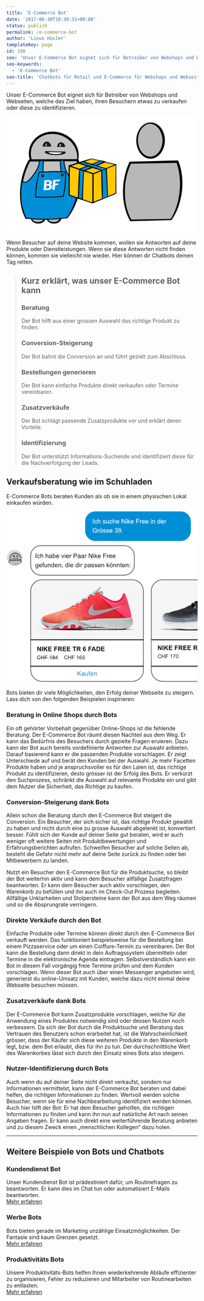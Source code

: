 ```yaml
---
title: 'E-Commerce Bot'
date: '2017-06-30T10:30:31+00:00'
status: publish
permalink: /e-commerce-bot
author: 'Linus Hüsler'
templateKey: page
id: 290
seo: 'Unser E-Commerce Bot eignet sich für Betreiber von Webshops und Webseiten um ihren Besuchern etwas zu verkaufen oder diese zu identifizieren.'
seo-keywords:
  - 'E-Commerce Bot'
seo-title: 'Chatbots für Retail und E-Commerce für Webshops und Webseiten'
---
```


Unser E-Commerce Bot eignet sich für Betreiber von Webshops und Webseiten, welche das Ziel haben, ihren Besuchern etwas zu verkaufen oder diese zu identifizieren.

![E-Commerce Bot](order.png)

Wenn Besucher auf deine Website kommen, wollen sie Antworten auf deine Produkte oder Dienstleistungen. Wenn sie diese Antworten nicht finden können, kommen sie vielleicht nie wieder. Hier können dir Chatbots deinen Tag retten.

> ## Kurz erklärt, was unser E-Commerce Bot kann
>
> ### Beratung
>
> Der Bot hilft aus einer grossen Auswahl das richtige Produkt zu finden.
>
> ### Conversion-Steigerung
>
> Der Bot bahnt die Conversion an und führt gezielt zum Abschluss.
>
> ### Bestellungen generieren
>
> Der Bot kann einfache Produkte direkt verkaufen oder Termine vereinbaren.
>
> ### Zusatzverkäufe
>
> Der Bot schlägt passende Zusatzprodukte vor und erklärt deren Vorteile.
>
> ### Identifizierung
>
> Der Bot unterstützt Informations-Suchende und identifiziert diese für die Nachverfolgung der Leads.

## Verkaufsberatung wie im Schuhladen

E-Commerce Bots beraten Kunden als ob sie in einem physischen Lokal einkaufen würden.

![e-Commerce von Schuhen](ecommerce-shoe.png)

Bots bieten dir viele Möglichkeiten, den Erfolg deiner Webseite zu steigern. Lass dich von den folgenden Beispielen inspirieren:

### Beratung in Online Shops durch Bots

Ein oft gehörter Vorbehalt gegenüber Online-Shops ist die fehlende Beratung: Der E-Commerce Bot räumt diesen Nachteil aus dem Weg. Er kann das Bedürfnis des Besuchers durch gezielte Fragen eruieren. Dazu kann der Bot auch bereits vordefinierte Antworten zur Auswahl anbieten. Darauf basierend kann er die passenden Produkte vorschlagen. Er zeigt Unterschiede auf und berät den Kunden bei der Auswahl. Je mehr Facetten Produkte haben und je anspruchsvoller es für den Laien ist, das richtige Produkt zu identifizieren, desto grösser ist der Erfolg des Bots. Er verkürzt den Suchprozess, schränkt die Auswahl auf relevante Produkte ein und gibt dem Nutzer die Sicherheit, das Richtige zu kaufen.

### Conversion-Steigerung dank Bots

Allein schon die Beratung durch den E-Commerce Bot steigert die Conversion. Ein Besucher, der sich sicher ist, das richtige Produkt gewählt zu haben und nicht durch eine zu grosse Auswahl abgelenkt ist, konvertiert besser. Fühlt sich der Kunde auf deiner Seite gut beraten, wird er auch weniger oft weitere Seiten mit Produktbewertungen und Erfahrungsberichten aufrufen. Schweifen Besucher auf solche Seiten ab, besteht die Gefahr nicht mehr auf deine Seite zurück zu finden oder bei Mitbewerbern zu landen.

Nutzt ein Besucher den E-Commerce Bot für die Produktsuche, so bleibt der Bot weiterhin aktiv und kann dem Besucher allfällige Zusatzfragen beantworten. Er kann dem Besucher auch aktiv vorschlagen, den Warenkorb zu befüllen und ihn auch im Check-Out Prozess begleiten. Allfällige Unklarheiten und Stolpersteine kann der Bot aus dem Weg räumen und so die Absprungrate verringern.

### Direkte Verkäufe durch den Bot

Einfache Produkte oder Termine können direkt durch den E-Commerce Bot verkauft werden. Das funktioniert beispielsweise für die Bestellung bei einem Pizzaservice oder um einen Coiffure-Termin zu vereinbaren. Der Bot kann die Bestellung dann direkt in dein Auftragssystem übermitteln oder Termine in die elektronische Agenda eintragen. Selbstverständlich kann ein Bot in diesem Fall vorgängig freie Termine prüfen und dem Kunden vorschlagen. Wenn dieser Bot auch über einen Messenger angeboten wird, generierst du online-Umsatz mit Kunden, welche dazu nicht einmal deine Webseite besuchen müssen.

### Zusatzverkäufe dank Bots

Der E-Commerce Bot kann Zusatzprodukte vorschlagen, welche für die Anwendung eines Produktes notwendig sind oder dessen Nutzen noch verbessern. Da sich der Bot durch die Produktsuche und Beratung das Vertrauen des Benutzers schon erarbeitet hat, ist die Wahrscheinlichkeit grösser, dass der Käufer sich diese weiteren Produkte in den Warenkorb legt, bzw. dem Bot erlaubt, dies für ihn zu tun. Der durchschnittliche Wert des Warenkorbes lässt sich durch den Einsatz eines Bots also steigern.

### Nutzer-Identifizierung durch Bots

Auch wenn du auf deiner Seite nicht direkt verkaufst, sondern nur Informationen vermittelst, kann der E-Commerce Bot beraten und dabei helfen, die richtigen Informationen zu finden. Wertvoll werden solche Besucher, wenn sie für eine Nachbearbeitung identifiziert werden können. Auch hier hilft der Bot: Er hat dem Besucher geholfen, die richtigen Informationen zu finden und kann ihn nun auf natürliche Art nach seinen Angaben fragen. Er kann auch direkt eine weiterführende Beratung anbieten und zu diesem Zweck einen „menschlichen Kollegen“ dazu holen.

---

## Weitere Beispiele von Bots und Chatbots

### Kundendienst Bot

Unser Kundendienst Bot ist prädestiniert dafür, um Routinefragen zu beantworten. Er kann dies im Chat tun oder automatisiert E-Mails beantworten.  
[Mehr erfahren](/kundendienst-bot/)

### Werbe Bots

Bots bieten gerade im Marketing unzählige Einsatzmöglichkeiten. Der Fantasie sind kaum Grenzen gesetzt.  
[Mehr erfahren](/werbe-bot/)

### Produktivitäts Bots

Unsere Produktivitäts-Bots helfen Ihnen wiederkehrende Abläufe effizienter zu organisieren, Fehler zu reduzieren und Mitarbeiter von Routinearbeiten zu entlasten.  
[Mehr erfahren](/produktivitaets-bot/)
